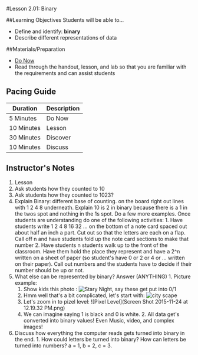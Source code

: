 #Lesson 2.01: Binary

##Learning Objectives
Students will be able to...
* Define and identify: **binary**
* Describe different representations of data

##Materials/Preparation
* [Do Now]
* Read through the handout, lesson, and lab so that you are familiar with the requirements and can assist students

## Pacing Guide
| **Duration**   | **Description** |
| ---------- | ----------- |
| 5 Minutes  | Do Now      |
| 10 Minutes | Lesson      |
| 30 Minutes | Discover    |
| 10 Minutes | Discuss     |

## Instructor's Notes
1. Lesson
  1. Ask students how they counted to 10
  2. Ask students how they counted to 1023?
  3. Explain Binary: different base of counting. on the board right out lines with 1 2 4 8 underneath. Explain 10 is 2 in binary because there is a 1 in the twos spot and nothing in the 1s spot. Do a few more examples. Once students are understanding do one of the following activities:
    1. Have students write 1 2 4 8 16 32 ... on the bottom of a note card spaced out about half an inch a part. Cut out so that the letters are each on a flap. Call off n and have students fold up the note card sections to make that number
    2. Have students n students walk up to the front of the classroom. Have them hold the place they represent and have a 2^n written on a sheet of paper (so student's have 0 or 2 or 4 or ... written on their paper). Call out numbers and the students have to decide if their number should be up or not.
  3. What else can be represented by binary? Answer (ANYTHING)
    1. Picture example:
        1. Show kids this photo : ![Stary Night](starynight.png), say these get put into 0/1
        2. Hmm well that's a bit complicated, let's start with: ![city scape](basic_city.png)
        3. Let's zoom in to pizel level: ![Pixel Level](Screen Shot 2015-11-24 at 12.19.32 PM.png)
        4. We can imagine saying 1 is black and 0 is white.
    2. All data get's converted into binary values! Even Music, video, and complex images!
  4. Discuss how everything the computer reads gets turned into binary in the end.
    1. How could letters be turned into binary? How can letters be turned into numbers? a = 1, b = 2, c = 3.

[Do Now]:do_now.md
